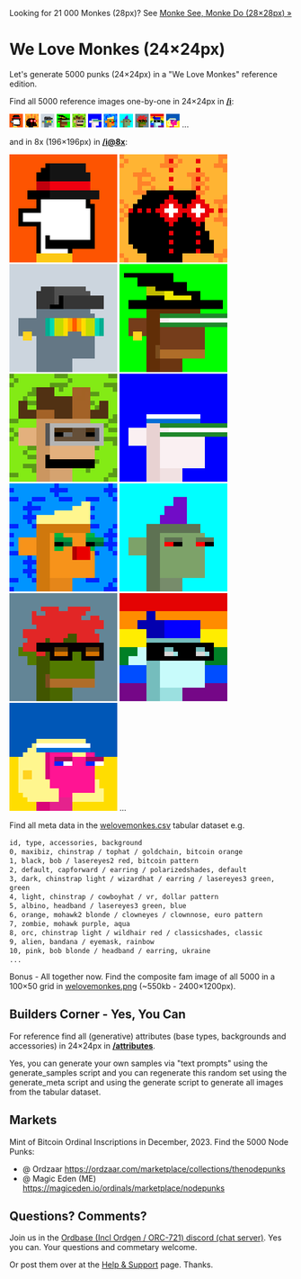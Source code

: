 

Looking for 21 000 Monkes (28px)? 
See [Monke See, Monke Do (28×28px) »](https://github.com/ordbase/monkesee-monkedo)




#  We Love Monkes (24×24px)


Let's generate 5000 punks (24×24px) in a "We Love Monkes" reference edition.


Find all 5000 reference images one-by-one in 24×24px in [**/i**](i):

![](i/monke0000.png)
![](i/monke0001.png)
![](i/monke0002.png)
![](i/monke0003.png)
![](i/monke0004.png)
![](i/monke0005.png)
![](i/monke0006.png)
![](i/monke0007.png)
![](i/monke0008.png)
![](i/monke0009.png)
![](i/monke0010.png) ...

and in 8x (196×196px) in [**/i@8x**](i@8x):

![](i@8x/monke0000@8x.png)
![](i@8x/monke0001@8x.png)
![](i@8x/monke0002@8x.png)
![](i@8x/monke0003@8x.png)
![](i@8x/monke0004@8x.png)
![](i@8x/monke0005@8x.png)
![](i@8x/monke0006@8x.png)
![](i@8x/monke0007@8x.png)
![](i@8x/monke0008@8x.png)
![](i@8x/monke0009@8x.png)
![](i@8x/monke0010@8x.png) ...


Find all meta data in the [welovemonkes.csv](welovemonkes.csv) tabular dataset e.g.

```
id, type, accessories, background
0, maxibiz, chinstrap / tophat / goldchain, bitcoin orange
1, black, bob / lasereyes2 red, bitcoin pattern
2, default, capforward / earring / polarizedshades, default
3, dark, chinstrap light / wizardhat / earring / lasereyes3 green, green
4, light, chinstrap / cowboyhat / vr, dollar pattern
5, albino, headband / lasereyes3 green, blue
6, orange, mohawk2 blonde / clowneyes / clownnose, euro pattern
7, zombie, mohawk purple, aqua
8, orc, chinstrap light / wildhair red / classicshades, classic
9, alien, bandana / eyemask, rainbow
10, pink, bob blonde / headband / earring, ukraine
...
```



Bonus - All together now. Find the composite fam image of all 5000 in a 100×50 grid in [welovemonkes.png](welovemonkes.png) (~550kb - 2400×1200px).




## Builders Corner - Yes, You Can

For reference find all (generative) attributes (base types, backgrounds and accessories) in 24×24px in [**/attributes**](attributes).


Yes, you can generate your own samples via "text prompts" using the generate_samples script and you can regenerate this random set 
using the generate_meta script
and using the generate script to generate all images
from the tabular dataset.





## Markets

Mint of Bitcoin Ordinal Inscriptions in December, 2023.
Find the 5000 Node Punks:

- @ Ordzaar  <https://ordzaar.com/marketplace/collections/thenodepunks>
- @ Magic Eden (ME) <https://magiceden.io/ordinals/marketplace/nodepunks>  






## Questions? Comments?


Join us in the [Ordbase (Incl Ordgen / ORC-721) discord (chat server)](https://discord.gg/dDhvHKjm2t). Yes you can.
Your questions and commetary welcome.

Or post them over at the [Help & Support](https://github.com/geraldb/help) page. Thanks.


